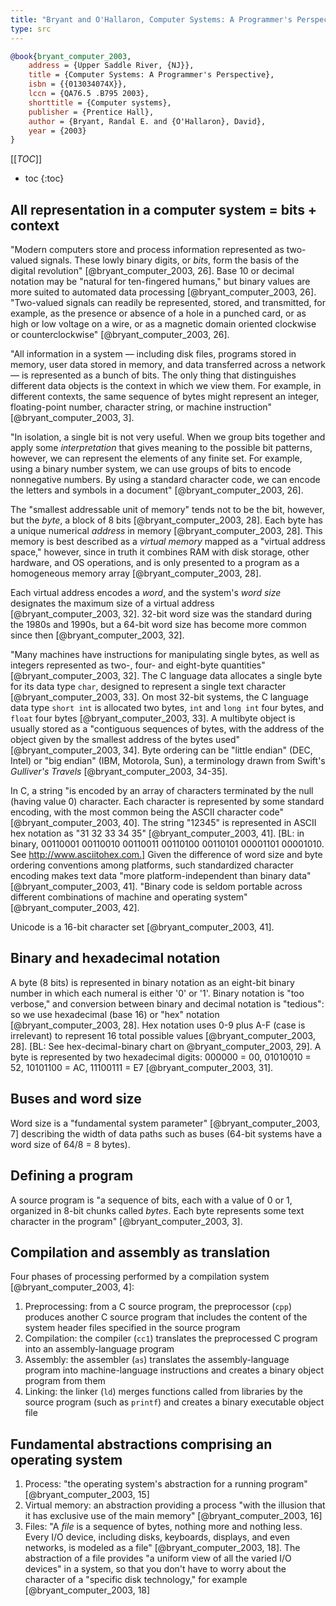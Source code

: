 ```yaml
---
title: "Bryant and O'Hallaron, Computer Systems: A Programmer's Perspective (2003)"
type: src
---
```


```bibtex
@book{bryant_computer_2003,
	address = {Upper Saddle River, {NJ}},
	title = {Computer Systems: A Programmer's Perspective},
	isbn = {{013034074X}},
	lccn = {QA76.5 .B795 2003},
	shorttitle = {Computer systems},
	publisher = {Prentice Hall},
	author = {Bryant, Randal E. and {O'Hallaron}, David},
	year = {2003}
}
```

[[_TOC_]]

* toc
{:toc}

<!--TOC-->


All representation in a computer system = bits + context
--------------------------------------------------------

"Modern computers store and process information represented as two-valued signals. These lowly binary digits, or *bits*, form the basis of the digital revolution" [@bryant_computer_2003, 26]. Base 10 or decimal notation may be "natural for ten-fingered humans," but binary values are more suited to automated data processing [@bryant_computer_2003, 26]. "Two-valued signals can readily be represented, stored, and transmitted, for example, as the presence or absence of a hole in a punched card, or as high or low voltage on a wire, or as a magnetic domain oriented clockwise or counterclockwise" [@bryant_computer_2003, 26]. 

"All information in a system — including disk files, programs stored in memory, user data stored in memory, and data transferred across a network — is represented as a bunch of bits. The only thing that distinguishes different data objects is the context in which we view them. For example, in different contexts, the same sequence of bytes might represent an integer, floating-point number, character string, or machine instruction" [@bryant_computer_2003, 3].

"In isolation, a single bit is not very useful. When we group bits together and apply some *interpretation* that gives meaning to the possible bit patterns, however, we can represent the elements of any finite set. For example, using a binary number system, we can use groups of bits to encode nonnegative numbers. By using a standard character code, we can encode the letters and symbols in a document" [@bryant_computer_2003, 26].

The "smallest addressable unit of memory" tends not to be the bit, however, but the *byte*, a block of 8 bits [@bryant_computer_2003, 28]. Each byte has a unique numerical *address* in memory [@bryant_computer_2003, 28]. This memory is best described as a *virtual memory* mapped as a "virtual address space," however, since in truth it combines RAM with disk storage, other hardware, and OS operations, and is only presented to a program as a homogeneous memory array [@bryant_computer_2003, 28]. 

Each virtual address encodes a *word*, and the system's *word size* designates the maximum size of a virtual address [@bryant_computer_2003, 32]. 32-bit word size was the standard during the 1980s and 1990s, but a 64-bit word size has become more common since then [@bryant_computer_2003, 32].

"Many machines have instructions for manipulating single bytes, as well as integers represented as two-, four- and eight-byte quantities" [@bryant_computer_2003, 32]. The C language data allocates a single byte for its data type `char`, designed to represent a single text character [@bryant_computer_2003, 33]. On most 32-bit systems, the C language data type `short int` is allocated two bytes, `int` and `long int` four bytes, and `float` four bytes [@bryant_computer_2003, 33]. A multibyte object is usually stored as a "contiguous sequences of bytes, with the address of the object given by the smallest address of the bytes used" [@bryant_computer_2003, 34]. Byte ordering can be "little endian" (DEC, Intel) or "big endian" (IBM, Motorola, Sun), a terminology drawn from Swift's *Gulliver's Travels* [@bryant_computer_2003, 34-35]. 

In C, a string "is encoded by an array of characters terminated by the null (having value 0) character. Each character is represented by some standard encoding, with the most common being the ASCII character code" [@bryant_computer_2003, 40]. The string "12345" is represented in ASCII hex notation as "31 32 33 34 35" [@bryant_computer_2003, 41]. [BL: in binary, 00110001 00110010 00110011 00110100 00110101 00001101 00001010. See http://www.asciitohex.com.] Given the difference of word size and byte ordering conventions among platforms, such standardized character encoding makes text data "more platform-independent than binary data" [@bryant_computer_2003, 41]. "Binary code is seldom portable across different combinations of machine and operating system" [@bryant_computer_2003, 42].

Unicode is a 16-bit character set [@bryant_computer_2003, 41].


Binary and hexadecimal notation
-------------------------------

A byte (8 bits) is represented in binary notation as an eight-bit binary number in which each numeral is either '0' or '1'. Binary notation is "too verbose," and conversion between binary and decimal notation is "tedious": so we use hexadecimal (base 16) or "hex" notation [@bryant_computer_2003, 28]. Hex notation uses 0-9 plus A-F (case is irrelevant) to represent 16 total possible values [@bryant_computer_2003, 28]. [BL: See hex-decimal-binary chart on @bryant_computer_2003, 29]. A byte is represented by two hexadecimal digits: 000000 = 00, 01010010 = 52, 10101100 = AC, 11100111 = E7 [@bryant_computer_2003, 31].



Buses and word size
-------------------

Word size is a "fundamental system parameter" [@bryant_computer_2003, 7] describing the width of data paths such as buses (64-bit systems have a word size of 64/8 = 8 bytes).


Defining a program
------------------

A source program is "a sequence of bits, each with a value of 0 or 1, organized in 8-bit chunks called *bytes*. Each byte represents some text character in the program" [@bryant_computer_2003, 3].


Compilation and assembly as translation
---------------------------------------

Four phases of processing performed by a compilation system [@bryant_computer_2003, 4]:

1. Preprocessing: from a C source program, the preprocessor (`cpp`) produces another C source program that includes the content of the system header files specified in the source program
1. Compilation: the compiler (`cc1`) translates the preprocessed C program into an assembly-language program
1. Assembly: the assembler (`as`) translates the assembly-language program into machine-language instructions and creates a binary object program from them
1. Linking: the linker (`ld`) merges functions called from libraries by the source program (such as `printf`) and creates a binary executable object file


Fundamental abstractions comprising an operating system
-------------------------------------------------------

1. Process: "the operating system's abstraction for a running program" [@bryant_computer_2003, 15]
1. Virtual memory: an abstraction providing a process "with the illusion that it has exclusive use of the main memory" [@bryant_computer_2003, 16]
1. Files: "A *file* is a sequence of bytes, nothing more and nothing less. Every I/O device, including disks, keyboards, displays, and even networks, is modeled as a file" [@bryant_computer_2003, 18]. The abstraction of a file provides "a uniform view of all the varied I/O devices" in a system, so that you don't have to worry about the character of a "specific disk technology," for example [@bryant_computer_2003, 18]
